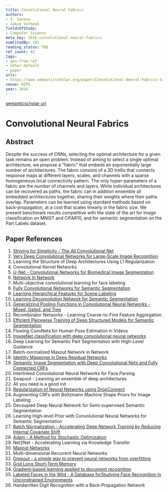 ```yaml
---
title: Convolutional Neural Fabrics
authors:
- S. Saxena
- Jakob Verbeek
fieldsOfStudy:
- Computer Science
meta_key: 2016-convolutional-neural-fabrics
numCitedBy: 193
reading_status: TBD
ref_count: 42
tags:
- gen-from-ref
- other-default
- paper
urls:
- https://www.semanticscholar.org/paper/Convolutional-Neural-Fabrics-Saxena-Verbeek/197c8988ef21d0b58d363c21bafe1900c3089e3e?sort=total-citations
venue: NIPS
year: 2016
---
```


[semanticscholar url](https://www.semanticscholar.org/paper/Convolutional-Neural-Fabrics-Saxena-Verbeek/197c8988ef21d0b58d363c21bafe1900c3089e3e?sort=total-citations)

# Convolutional Neural Fabrics

## Abstract

Despite the success of CNNs, selecting the optimal architecture for a given task remains an open problem. Instead of aiming to select a single optimal architecture, we propose a "fabric" that embeds an exponentially large number of architectures. The fabric consists of a 3D trellis that connects response maps at different layers, scales, and channels with a sparse homogeneous local connectivity pattern. The only hyper-parameters of a fabric are the number of channels and layers. While individual architectures can be recovered as paths, the fabric can in addition ensemble all embedded architectures together, sharing their weights where their paths overlap. Parameters can be learned using standard methods based on back-propagation, at a cost that scales linearly in the fabric size. We present benchmark results competitive with the state of the art for image classification on MNIST and CIFAR10, and for semantic segmentation on the Part Labels dataset.

## Paper References

1. [Striving for Simplicity - The All Convolutional Net](2015-striving-for-simplicity-the-all-convolutional-net.md)
2. [Very Deep Convolutional Networks for Large-Scale Image Recognition](2015-very-deep-convolutional-networks-for-large-scale-image-recognition.md)
3. Learning the Structure of Deep Architectures Using L1 Regularization
4. Convolutional Kernel Networks
5. [U-Net - Convolutional Networks for Biomedical Image Segmentation](2015-u-net-convolutional-networks-for-biomedical-image-segmentation.md)
6. [Network In Network](2014-network-in-network.md)
7. Multi-objective convolutional learning for face labeling
8. [Fully Convolutional Networks for Semantic Segmentation](2017-fully-convolutional-networks-for-semantic-segmentation.md)
9. [Learning Hierarchical Features for Scene Labeling](2013-learning-hierarchical-features-for-scene-labeling.md)
10. [Learning Deconvolution Network for Semantic Segmentation](2015-learning-deconvolution-network-for-semantic-segmentation.md)
11. [Generalizing Pooling Functions in Convolutional Neural Networks - Mixed, Gated, and Tree](2016-generalizing-pooling-functions-in-convolutional-neural-networks-mixed-gated-and-tree.md)
12. Recombinator Networks - Learning Coarse-to-Fine Feature Aggregation
13. [Efficient Piecewise Training of Deep Structured Models for Semantic Segmentation](2016-efficient-piecewise-training-of-deep-structured-models-for-semantic-segmentation.md)
14. Flowing ConvNets for Human Pose Estimation in Videos
15. [ImageNet classification with deep convolutional neural networks](2012-imagenet-classification-with-deep-convolutional-neural-networks.md)
16. Deep Learning for Semantic Part Segmentation with High-Level Guidance
17. Batch-normalized Maxout Network in Network
18. [Identity Mappings in Deep Residual Networks](2016-identity-mappings-in-deep-residual-networks.md)
19. [Semantic Image Segmentation with Deep Convolutional Nets and Fully Connected CRFs](2015-semantic-image-segmentation-with-deep-convolutional-nets-and-fully-connected-crfs.md)
20. Interlinked Convolutional Neural Networks for Face Parsing
21. Swapout - Learning an ensemble of deep architectures
22. All you need is a good init
23. [Regularization of Neural Networks using DropConnect](2013-regularization-of-neural-networks-using-dropconnect.md)
24. Augmenting CRFs with Boltzmann Machine Shape Priors for Image Labeling
25. Decoupled Deep Neural Network for Semi-supervised Semantic Segmentation
26. Learning High-level Prior with Convolutional Neural Networks for Semantic Segmentation
27. [Batch Normalization - Accelerating Deep Network Training by Reducing Internal Covariate Shift](2015-batch-normalization-accelerating-deep-network-training-by-reducing-internal-covariate-shift.md)
28. [Adam - A Method for Stochastic Optimization](2015-adam-a-method-for-stochastic-optimization.md)
29. Net2Net - Accelerating Learning via Knowledge Transfer
30. [Maxout Networks](2013-maxout-networks.md)
31. Multi-dimensional Recurrent Neural Networks
32. [Dropout - a simple way to prevent neural networks from overfitting](2014-dropout-a-simple-way-to-prevent-neural-networks-from-overfitting.md)
33. [Grid Long Short-Term Memory](2016-grid-long-short-term-memory.md)
34. [Gradient-based learning applied to document recognition](1998-gradient-based-learning-applied-to-document-recognition.md)
35. [Labeled Faces in the Wild - A Database forStudying Face Recognition in Unconstrained Environments](2008-labeled-faces-in-the-wild-a-database-forstudying-face-recognition-in-unconstrained-environments.md)
36. Handwritten Digit Recognition with a Back-Propagation Network
